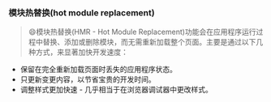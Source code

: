 ### 模块热替换(hot module replacement)

> :smile:模块热替换(HMR - Hot Module Replacement)功能会在应用程序运行过程中替换、添加或删除模块，而无需重新加载整个页面。主要是通过以下几种方式，来显著加快开发速度：

* 保留在完全重新加载页面时丢失的应用程序状态。
* 只更新变更内容，以节省宝贵的开发时间。
* 调整样式更加快速 - 几乎相当于在浏览器调试器中更改样式。

